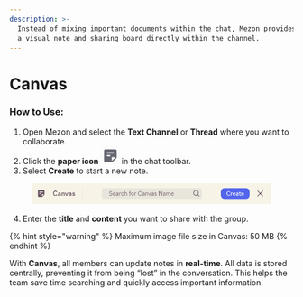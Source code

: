 ```yaml
---
description: >-
  Instead of mixing important documents within the chat, Mezon provides Canvas -
  a visual note and sharing board directly within the channel.
---
```


# Canvas

### **How to Use:**

1. Open Mezon and select the **Text Channel** or **Thread** where you want to collaborate.
2. Click the **paper icon** <img src="../../../../../../.gitbook/assets/image (20).png" alt="" data-size="line"> in the chat toolbar.
3. Select **Create** to start a new note.

<figure><img src="../../../../../../.gitbook/assets/image (21).png" alt=""><figcaption></figcaption></figure>

4. Enter the **title** and **content** you want to share with the group.

{% hint style="warning" %}
Maximum image file size in Canvas: 50 MB
{% endhint %}

With **Canvas**, all members can update notes in **real-time**. All data is stored centrally, preventing it from being “lost” in the conversation. This helps the team save time searching and quickly access important information.
